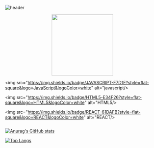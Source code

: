 ![header](https://capsule-render.vercel.app/api?type=waving&color=timeAuto&fontAlign=50&fontAlignY=30&text=Singilwon&desc=developer&descAlign=70&descAlignY=55&height=200&fontSize=60&fontColor=ffffff)

<div id="header" align="center">
  <img src="https://media.giphy.com/media/QTfX9Ejfra3ZmNxh6B/giphy.gif" width="200"/>
</div>

<img src="https://img.shields.io/badge/JAVASCRIPT-F7D1E?style=flat-square&logo=JavaScript&logoColor=white" alt="javascript/>

<img src="https://img.shields.io/badge/HTML5-E34F26?style=flat-square&logo=HTML5&logoColor=white" alt="HTML5/>

<img src="https://img.shields.io/badge/REACT-61DAFB?style=flat-square&logo=REACT&logoColor=white" alt="REACT/>
  
<div align="center">
  <img src="https://komarev.com/ghpvc/?username=singilwon&style=flat-square&color=blue" alt=""/>
</div>

[![Anurag's GitHub stats](https://github-readme-stats.vercel.app/api?username=singilwon)](https://github.com/singilwon/github-readme-stats)

[![Top Langs](https://github-readme-stats.vercel.app/api/top-langs/?username=singilwon)](https://github.com/singilwon/github-readme-stats)
